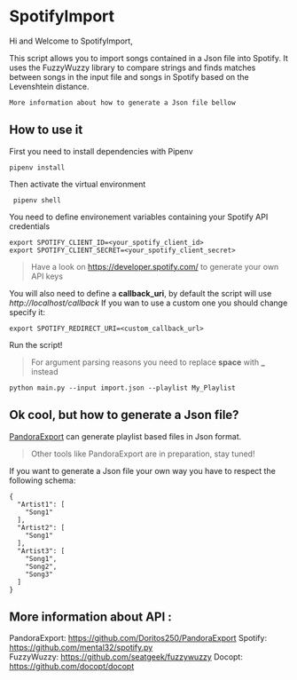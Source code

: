 # SpotifyImport
  
Hi and Welcome to SpotifyImport,    
    
This script allows you to import songs contained in a Json file into Spotify. It uses the FuzzyWuzzy library to compare strings and finds matches between songs in the input file and songs in Spotify based on the Levenshtein distance.

    More information about how to generate a Json file bellow

    
## How to use it  
First you need to install dependencies with Pipenv  

    pipenv install

  Then activate the virtual environment  

     pipenv shell 

You need to define environement variables containing your Spotify API credentials

    export SPOTIFY_CLIENT_ID=<your_spotify_client_id> 
    export SPOTIFY_CLIENT_SECRET=<your_spotify_client_secret> 

> Have a look on https://developer.spotify.com/ to generate your own API keys

You will also need to define a **callback_uri**, by default the script will use *http://localhost/callback*
If you wan to use a custom one you should change specify it:

    export SPOTIFY_REDIRECT_URI=<custom_callback_url>

Run the script!
  
> For argument parsing reasons you need to replace **space** with **_** instead  
  
    python main.py --input import.json --playlist My_Playlist  

## Ok cool, but how to generate a Json file?
[PandoraExport](https://github.com/Doritos250/PandoraExport) can generate playlist based files in Json format.

> Other tools like PandoraExport are in preparation, stay tuned!

If you want to generate a Json file your own way you have to respect the following schema:

    {  
      "Artist1": [  
        "Song1"  
      ],  
      "Artist2": [  
        "Song1"  
      ],  
      "Artist3": [  
        "Song1",
        "Song2",
        "Song3"  
      ]
    }

## More information about API :    
PandoraExport: https://github.com/Doritos250/PandoraExport
Spotify: https://github.com/mental32/spotify.py   
FuzzyWuzzy: https://github.com/seatgeek/fuzzywuzzy
Docopt: https://github.com/docopt/docopt

